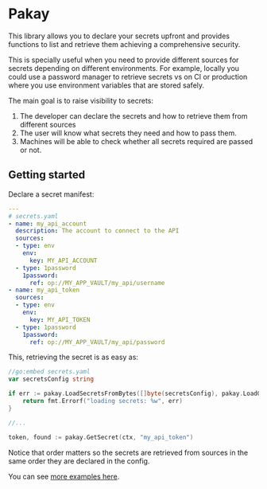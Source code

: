 # Pakay

This library allows you to declare your secrets upfront and provides functions to list and retrieve them achieving a comprehensive security.

This is specially useful when you need to provide different sources for secrets depending on different environments. For example, locally you could use a password manager to retrieve secrets vs on CI or production where you use environment variables that are stored safely.

The main goal is to raise visibility to secrets:

1. The developer can declare the secrets and how to retrieve them from different sources
2. The user will know what secrets they need and how to pass them.
3. Machines will be able to check whether all secrets required are passed or not.

## Getting started

Declare a secret manifest:

```yaml
---
# secrets.yaml
- name: my_api_account
  description: The account to connect to the API
  sources:
  - type: env
    env: 
      key: MY_API_ACCOUNT
  - type: 1password
    1password: 
      ref: op://MY_APP_VAULT/my_api/username
- name: my_api_token
  sources:
  - type: env
    env: 
      key: MY_API_TOKEN
  - type: 1password
    1password:
      ref: op://MY_APP_VAULT/my_api/password
```

This, retrieving the secret is as easy as:

```go
//go:embed secrets.yaml
var secretsConfig string

if err := pakay.LoadSecretsFromBytes([]byte(secretsConfig), pakay.LoadOptions{}); err != nil {
    return fmt.Errorf("loading secrets: %w", err)
}

//...

token, found := pakay.GetSecret(ctx, "my_api_token")
```

Notice that order matters so the secrets are retrieved from sources in the same
order they are declared in the config.

You can see [more examples here](./examples).
